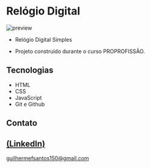 # Relógio Digital

![preview](https://github.com/GuilhermeSK2/Relogio-Digital/assets/139295562/9c744c0e-c0d2-4320-8783-06a5d7e65d83)
 
 - Relógio Digital Simples

 - Projeto construído durante o curso PROPROFISSÃO.

## Tecnologias

- HTML
- CSS
- JavaScript
- Git e Github

## Contato
[(LinkedIn)](https://www.linkedin.com/in/guilherme-freitas-9901a220b/)
-----
guilhermefsantos150@gmail.com
